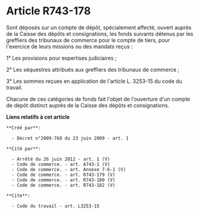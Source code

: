 # Article R743-178

Sont déposés sur un compte de dépôt, spécialement affecté, ouvert auprès de la Caisse des dépôts et consignations, les fonds
suivants détenus par les greffiers des tribunaux de commerce pour le compte de tiers, pour l'exercice de leurs missions ou
des mandats reçus :

1° Les provisions pour expertises judiciaires ;

2° Les séquestres attribués aux greffiers des tribunaux de commerce ;

3° Les sommes reçues en application de l'article L. 3253-15 du code du travail.

Chacune de ces catégories de fonds fait l'objet de l'ouverture d'un compte de dépôt distinct auprès de la Caisse des dépôts
et consignations.

**Liens relatifs à cet article**

	**Créé par**:

	  - Décret n°2009-768 du 23 juin 2009 - art. 1

	**Cité par**:

	  - Arrêté du 26 juin 2012 - art. 1 (V)
	  - Code de commerce. - art. A743-1 (V)
	  - Code de commerce. - art. Annexe 7-6-1 (V)
	  - Code de commerce. - art. R743-179 (V)
	  - Code de commerce. - art. R743-180 (V)
	  - Code de commerce. - art. R743-182 (V)

	**Cite**:

	  - Code du travail - art. L3253-15
